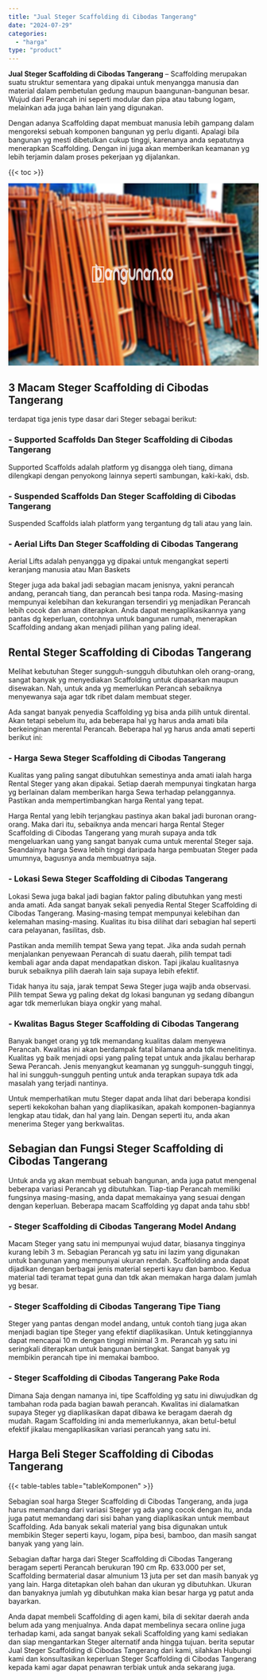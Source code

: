 ```yaml
---
title: "Jual Steger Scaffolding di Cibodas Tangerang"
date: "2024-07-29"
categories: 
  - "harga"
type: "product"
---
```


**Jual Steger Scaffolding di Cibodas Tangerang** – Scaffolding merupakan suatu struktur sementara yang dipakai untuk menyangga manusia dan material dalam pembetulan gedung maupun baangunan-bangunan besar. Wujud dari Perancah ini seperti modular dan pipa atau tabung logam, melainkan ada juga bahan lain yang digunakan.

Dengan adanya Scaffolding dapat membuat manusia lebih gampang dalam mengoreksi sebuah komponen bangunan yg perlu diganti. Apalagi bila bangunan yg mesti dibetulkan cukup tinggi, karenanya anda sepatutnya menerapkan Scaffolding. Dengan ini juga akan memberikan keamanan yg lebih terjamin dalam proses pekerjaan yg dijalankan.

{{< toc >}}

![Jual Steger Scaffolding di Cibodas Tangerang](/images/sewa-scaffolding-steger-06.png)

## 3 Macam Steger Scaffolding di Cibodas Tangerang

terdapat tiga jenis type dasar dari Steger sebagai berikut:

### \- Supported Scaffolds Dan Steger Scaffolding di Cibodas Tangerang

Supported Scaffolds adalah platform yg disangga oleh tiang, dimana dilengkapi dengan penyokong lainnya seperti sambungan, kaki-kaki, dsb.

### \- Suspended Scaffolds Dan Steger Scaffolding di Cibodas Tangerang

Suspended Scaffolds ialah platform yang tergantung dg tali atau yang lain.

### \- Aerial Lifts Dan Steger Scaffolding di Cibodas Tangerang

Aerial Lifts adalah penyangga yg dipakai untuk mengangkat seperti keranjang manusia atau Man Baskets

Steger juga ada bakal jadi sebagian macam jenisnya, yakni perancah andang, perancah tiang, dan perancah besi tanpa roda. Masing-masing mempunyai kelebihan dan kekurangan tersendiri yg menjadikan Perancah lebih cocok dan aman diterapkan. Anda dapat mengaplikasikannya yang pantas dg keperluan, contohnya untuk bangunan rumah, menerapkan Scaffolding andang akan menjadi pilihan yang paling ideal.

## Rental Steger Scaffolding di Cibodas Tangerang

Melihat kebutuhan Steger sungguh-sungguh dibutuhkan oleh orang-orang, sangat banyak yg menyediakan Scaffolding untuk dipasarkan maupun disewakan. Nah, untuk anda yg memerlukan Perancah sebaiknya menyewanya saja agar tdk ribet dalam membuat steger.

Ada sangat banyak penyedia Scaffolding yg bisa anda pilih untuk dirental. Akan tetapi sebelum itu, ada beberapa hal yg harus anda amati bila berkeinginan merental Perancah. Beberapa hal yg harus anda amati seperti berikut ini:

### \- Harga Sewa Steger Scaffolding di Cibodas Tangerang

Kualitas yang paling sangat dibutuhkan semestinya anda amati ialah harga Rental Steger yang akan dipakai. Setiap daerah mempunyai tingkatan harga yg berlainan dalam memberikan harga Sewa terhadap pelanggannya. Pastikan anda mempertimbangkan harga Rental yang tepat.

Harga Rental yang lebih terjangkau pastinya akan bakal jadi buronan orang-orang. Maka dari itu, sebaiknya anda mencari harga Rental Steger Scaffolding di Cibodas Tangerang yang murah supaya anda tdk mengeluarkan uang yang sangat banyak cuma untuk merental Steger saja. Seandainya harga Sewa lebih tinggi daripada harga pembuatan Steger pada umumnya, bagusnya anda membuatnya saja.

### \- Lokasi Sewa Steger Scaffolding di Cibodas Tangerang

Lokasi Sewa juga bakal jadi bagian faktor paling dibutuhkan yang mesti anda amati. Ada sangat banyak sekali penyedia Rental Steger Scaffolding di Cibodas Tangerang. Masing-masing tempat mempunyai kelebihan dan kelemahan masing-masing. Kualitas itu bisa dilihat dari sebagian hal seperti cara pelayanan, fasilitas, dsb.

Pastikan anda memilih tempat Sewa yang tepat. Jika anda sudah pernah menjalankan penyewaan Perancah di suatu daerah, pilih tempat tadi kembali agar anda dapat mendapatkan diskon. Tapi jikalau kualitasnya buruk sebaiknya pilih daerah lain saja supaya lebih efektif.

Tidak hanya itu saja, jarak tempat Sewa Steger juga wajib anda observasi. Pilih tempat Sewa yg paling dekat dg lokasi bangunan yg sedang dibangun agar tdk memerlukan biaya ongkir yang mahal.

### \- Kwalitas Bagus Steger Scaffolding di Cibodas Tangerang

Banyak banget orang yg tdk memandang kualitas dalam menyewa Perancah. Kwalitas ini akan berdampak fatal bilamana anda tdk menelitinya. Kualitas yg baik menjadi opsi yang paling tepat untuk anda jikalau berharap Sewa Perancah. Jenis menyangkut keamanan yg sungguh-sungguh tinggi, hal ini sungguh-sungguh penting untuk anda terapkan supaya tdk ada masalah yang terjadi nantinya.

Untuk memperhatikan mutu Steger dapat anda lihat dari beberapa kondisi seperti kekokohan bahan yang diaplikasikan, apakah komponen-bagiannya lengkap atau tidak, dan hal yang lain. Dengan seperti itu, anda akan menerima Steger yang berkwalitas.

## Sebagian dan Fungsi Steger Scaffolding di Cibodas Tangerang

Untuk anda yg akan membuat sebuah bangunan, anda juga patut mengenal beberapa variasi Perancah yg dibutuhkan. Tiap-tiap Perancah memiliki fungsinya masing-masing, anda dapat memakainya yang sesuai dengan dengan keperluan. Beberapa macam Scaffolding yg dapat anda tahu sbb!

### \- Steger Scaffolding di Cibodas Tangerang Model Andang

Macam Steger yang satu ini mempunyai wujud datar, biasanya tingginya kurang lebih 3 m. Sebagian Perancah yg satu ini lazim yang digunakan untuk bangunan yang mempunyai ukuran rendah. Scaffolding anda dapat dijadikan dengan berbagai jenis material seperti kayu dan bamboo. Kedua material tadi teramat tepat guna dan tdk akan memakan harga dalam jumlah yg besar.

### \- Steger Scaffolding di Cibodas Tangerang Tipe Tiang

Steger yang pantas dengan model andang, untuk contoh tiang juga akan menjadi bagian tipe Steger yang efektif diaplikasikan. Untuk ketinggiannya dapat mencapai 10 m dengan tinggi minimal 3 m. Perancah yg satu ini seringkali diterapkan untuk bangunan bertingkat. Sangat banyak yg membikin perancah tipe ini memakai bamboo.

### \- Steger Scaffolding di Cibodas Tangerang Pake Roda

Dimana Saja dengan namanya ini, tipe Scaffolding yg satu ini diwujudkan dg tambahan roda pada bagian bawah perancah. Kwalitas ini dialamatkan supaya Steger yg diaplikasikan dapat dibawa ke beragam daerah dg mudah. Ragam Scaffolding ini anda memerlukannya, akan betul-betul efektif jikalau mengaplikasikan variasi perancah yang satu ini.

## Harga Beli Steger Scaffolding di Cibodas Tangerang

{{< table-tables table="tableKomponen" >}}

Sebagian soal harga Steger Scaffolding di Cibodas Tangerang, anda juga harus memandang dari variasi Steger yg ada yang cocok dengan itu, anda juga patut memandang dari sisi bahan yang diaplikasikan untuk membaut Scaffolding. Ada banyak sekali material yang bisa digunakan untuk membikin Steger seperti kayu, logam, pipa besi, bamboo, dan masih sangat banyak yang yang lain.

Sebagian daftar harga dari Steger Scaffolding di Cibodas Tangerang beragam seperti Perancah berukuran 190 cm Rp. 633.000 per set, Scaffolding bermaterial dasar almunium 13 juta per set dan masih banyak yg yang lain. Harga ditetapkan oleh bahan dan ukuran yg dibutuhkan. Ukuran dan banyaknya jumlah yg dibutuhkan maka kian besar harga yg patut anda bayarkan.

Anda dapat membeli Scaffolding di agen kami, bila di sekitar daerah anda belum ada yang menjualnya. Anda dapat membelinya secara online juga terhadap kami, ada sangat banyak sekali Scaffolding yang kami sediakan dan siap mengantarkan Steger alternatif anda hingga tujuan. berita seputar Jual Steger Scaffolding di Cibodas Tangerang dari kami, silahkan Hubungi kami dan konsultasikan keperluan Steger Scaffolding di Cibodas Tangerang kepada kami agar dapat penawran terbiak untuk anda sekarang juga.
